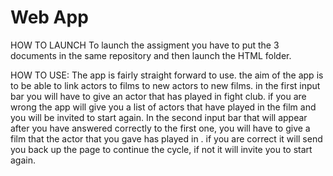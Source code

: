 # Web App

HOW TO LAUNCH
To launch the assigment you have to put the 3 documents in the same repository and then launch the HTML folder.

HOW TO USE:
The app is fairly straight forward to use. the aim of the app is to be able to link actors to films to new actors to new films. in the first input bar you will have to give an actor that has played in fight club. if you are wrong the app will give you a list of actors that have played in the film and you will be invited to start again. In the second input bar that will appear after you have answered correctly to the first one, you will have to give a film that the actor that you gave has played in . if you are correct it will send you back up the page to continue the cycle, if not it will invite you to start again. 

